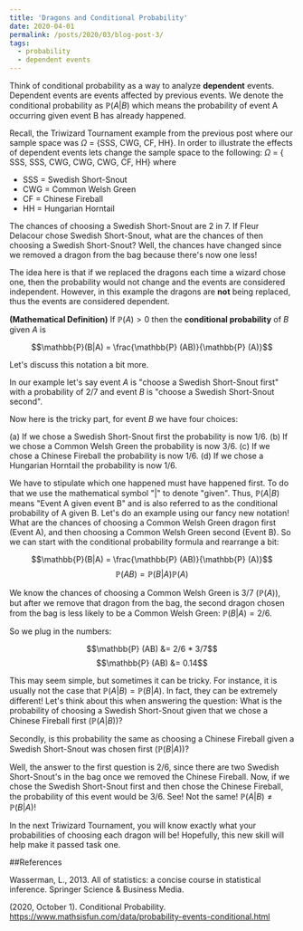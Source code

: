 ```yaml
---
title: 'Dragons and Conditional Probability'
date: 2020-04-01
permalink: /posts/2020/03/blog-post-3/
tags:
  - probability
  - dependent events
---
```


Think of conditional probability as a way to analyze **dependent** events. Dependent events are events affected by previous events. We denote the conditional probability as $\mathbb{P} (A | B)$ which means the probability of event A occurring given event B has already happened.

Recall, the Triwizard Tournament example from the previous post where our sample space was $\Omega$ = {SSS, CWG, CF, HH}. In order to illustrate the effects of dependent events lets change the sample space to the following: $\Omega$ = { SSS, SSS, CWG, CWG, CWG, CF, HH} where

* SSS = Swedish Short-Snout
* CWG = Common Welsh Green
* CF = Chinese Fireball
* HH = Hungarian Horntail

The chances of choosing a Swedish Short-Snout are 2 in 7. If Fleur Delacour chose Swedish Short-Snout, what are the chances of then choosing a Swedish Short-Snout? Well, the chances have changed since we removed a dragon from the bag because there's now one less!

The idea here is that if we replaced the dragons each time a wizard chose one, then the probability would not change and the events are considered independent. However, in this example the dragons are **not** being replaced, thus the events are considered dependent.

**(Mathematical Definition)** If $\mathbb{P}(A) > 0$ then the **conditional probability** of $B$ given $A$ is

$$\mathbb{P}(B|A) = \frac{\mathbb{P} (AB)}{\mathbb{P} (A)}$$

Let's discuss this notation a bit more.

In our example let's say event $A$ is "choose a Swedish Short-Snout first" with a probability of 2/7 and event $B$ is "choose a Swedish Short-Snout second".

Now here is the tricky part, for event $B$ we have four choices:
    
(a) If we chose a Swedish Short-Snout first the probability is now 1/6.
(b) If we chose a Common Welsh Green the probability is now 3/6.
(c) If we chose a Chinese Fireball the probability is now 1/6.
(d) If we chose a Hungarian Horntail the probability is now 1/6.

We have to stipulate which one happened must have happened first. To do that we use the mathematical symbol "$|$" to denote "given". Thus, $\mathbb{P}(A|B)$ means "Event A given event B" and is also referred to as the conditional probability of A given B. Let's do an example using our fancy new notation! What are the chances of choosing a Common Welsh Green dragon first (Event A), and then choosing a Common Welsh Green second (Event B). So we can start with the conditional probability formula and rearrange a bit:

$$\mathbb{P}(B|A) = \frac{\mathbb{P} (AB)}{\mathbb{P} (A)}$$
$$\mathbb{P} (AB) = \mathbb{P}(B|A) \mathbb{P} (A)$$

We know the chances of choosing a Common Welsh Green is 3/7 ($\mathbb{P} (A)$), but after we remove that dragon from the bag, the second dragon chosen from the bag is less likely to be a Common Welsh Green: $\mathbb{P} (B|A) = 2/6$.

So we plug in the numbers:

$$\mathbb{P} (AB) &= 2/6 * 3/7$$
$$\mathbb{P} (AB) &= 0.14$$

This may seem simple, but sometimes it can be tricky. For instance, it is usually not the case that $\mathbb{P}(A|B) = \mathbb{P}(B|A)$. In fact, they can be extremely different! Let's think about this when answering the question: What is the probability of choosing a Swedish Short-Snout given that we chose a Chinese Fireball first ($\mathbb{P}(A|B)$)?

Secondly, is this probability the same as choosing a Chinese Fireball given a Swedish Short-Snout was chosen first ($\mathbb{P}(B|A)$)?

Well, the answer to the first question is 2/6, since there are two Swedish Short-Snout's in the bag once we removed the Chinese Fireball. Now, if we chose the Swedish Short-Snout first and then chose the Chinese Fireball, the probability of this event would be 3/6. See! Not the same! $\mathbb{P}(A|B) \ne \mathbb{P}(B|A)$!

In the next Triwizard Tournament, you will know exactly what your probabilities of choosing each dragon will be! Hopefully, this new skill will help make it passed task one.

##References

Wasserman, L., 2013. All of statistics: a concise course in statistical inference. Springer Science \& Business Media.

(2020, October 1). Conditional Probability. https://www.mathsisfun.com/data/probability-events-conditional.html
